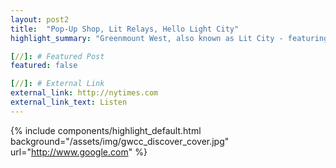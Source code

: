 ```yaml
---
layout: post2
title:  "Pop-Up Shop, Lit Relays, Hello Light City"
highlight_summary: "Greenmount West, also known as Lit City - featuring the Superheroes of Greenmount West: A Light City Project"

[//]: # Featured Post
featured: false

[//]: # External Link
external_link: http://nytimes.com
external_link_text: Listen
---
```


{%  include components/highlight_default.html
    background="/assets/img/gwcc_discover_cover.jpg"
    url="http://www.google.com"
%}
